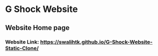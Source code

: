 # G Shock Website
## Website Home page
### Website Link: https://swalihtk.github.io/G-Shock-Website-Static-Clone/
